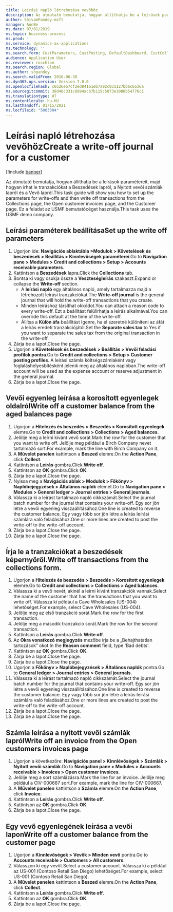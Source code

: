 ```yaml
---
title: Leírási napló létrehozása vevőhöz
description: Az útmutató bemutatja, hogyan állíthatja be a leírások paramétereit, majd hogyan írhat le tranzakciókat a Beszedések lapról, a Nyitott vevői számlák lapról és a Vevő lapról.
author: ShivamPandey-msft
manager: AnnBe
ms.date: 07/01/2019
ms.topic: business-process
ms.prod: ''
ms.service: dynamics-ax-applications
ms.technology: ''
ms.search.form: CustParameters, CustPosting, DefaultDashboard, CustCollectionsPoolsListPage, CustWriteOff, LedgerJournalTable, LedgerJournalTransDaily, CustCollections, CustOpenInvoicesListPage, CustTable
audience: Application User
ms.reviewer: roschlom
ms.search.region: Global
ms.author: shpandey
ms.search.validFrom: 2016-06-30
ms.dyn365.ops.version: Version 7.0.0
ms.openlocfilehash: c6526e57cf2ed84161eb7a92c031127bb6c6536a
ms.sourcegitcommit: 38d40c331c8894acb7b119c5073e3088b54776c1
ms.translationtype: HT
ms.contentlocale: hu-HU
ms.lasthandoff: 01/15/2021
ms.locfileid: "5003304"
---
```

# <a name="create-a-write-off-journal-for-a-customer"></a><span data-ttu-id="9a6df-103">Leírási napló létrehozása vevőhöz</span><span class="sxs-lookup"><span data-stu-id="9a6df-103">Create a write-off journal for a customer</span></span>

[!include [banner](../../includes/banner.md)]

<span data-ttu-id="9a6df-104">Az útmutató bemutatja, hogyan állíthatja be a leírások paramétereit, majd hogyan írhat le tranzakciókat a Beszedések lapról, a Nyitott vevői számlák lapról és a Vevő lapról.</span><span class="sxs-lookup"><span data-stu-id="9a6df-104">This task guide will show you how to set up the parameters for write-offs and then write off transactions from the Collections page, the Open customer invoices page, and the Customer page.</span></span> <span data-ttu-id="9a6df-105">Ez a feladat az USMF bemutatócéget használja.</span><span class="sxs-lookup"><span data-stu-id="9a6df-105">This task uses the USMF demo company.</span></span>


## <a name="set-up-the-write-off-parameters"></a><span data-ttu-id="9a6df-106">Leírási paraméterek beállítása</span><span class="sxs-lookup"><span data-stu-id="9a6df-106">Set up the write off parameters</span></span>
1. <span data-ttu-id="9a6df-107">Ugorjon ide: **Navigációs ablaktábla >Modulok > Követelések és beszedések > Beállítás > Kinnlevőségek paraméterei**.</span><span class="sxs-lookup"><span data-stu-id="9a6df-107">Go to **Navigation pane > Modules > Credit and collections > Setup > Accounts receivable parameters**.</span></span>
2. <span data-ttu-id="9a6df-108">Kattintson a **Beszedések** lapra.</span><span class="sxs-lookup"><span data-stu-id="9a6df-108">Click the **Collections** tab.</span></span>
3. <span data-ttu-id="9a6df-109">Bontsa ki vagy csukja össze a **Veszteségleírás** szakaszt.</span><span class="sxs-lookup"><span data-stu-id="9a6df-109">Expand or collapse the **Write-off** section.</span></span>
    - <span data-ttu-id="9a6df-110">A **leírási napló** egy általános napló, amely tartalmazza majd a létrehozott leírási tranzakciókat.</span><span class="sxs-lookup"><span data-stu-id="9a6df-110">The **Write-off journal** is the general journal that will hold the write-off transactions that you create.</span></span>  
    - <span data-ttu-id="9a6df-111">Minden leíráshoz társíthat okkódot.</span><span class="sxs-lookup"><span data-stu-id="9a6df-111">You can attach a reason code to every write-off.</span></span> <span data-ttu-id="9a6df-112">Ezt a beállítást felülírhatja a leírás alkalmával.</span><span class="sxs-lookup"><span data-stu-id="9a6df-112">You can override this default at the time of the write-off.</span></span>  
    - <span data-ttu-id="9a6df-113">Állítsa a **Külön áfa** beállítást Igenre, ha el szeretné különíteni az áfát a leírás eredeti tranzakciójától.</span><span class="sxs-lookup"><span data-stu-id="9a6df-113">Set the **Separate sales tax** to Yes if you want to separate the sales tax from the original transaction in the write-off.</span></span>  
4. <span data-ttu-id="9a6df-114">Zárja be a lapot.</span><span class="sxs-lookup"><span data-stu-id="9a6df-114">Close the page.</span></span>
5. <span data-ttu-id="9a6df-115">Ugorjon a **Követelések és beszedések > Beállítás > Vevői feladási profilok pontra**.</span><span class="sxs-lookup"><span data-stu-id="9a6df-115">Go to **Credit and collections > Setup > Customer posting profiles**.</span></span> <span data-ttu-id="9a6df-116">A leírási számla költségszámlaként vagy foglaláshelyesbítésként jelenik meg az általános naplóban.</span><span class="sxs-lookup"><span data-stu-id="9a6df-116">The write-off account will be used as the expense account or reserve adjustment in the general journal.</span></span>
6. <span data-ttu-id="9a6df-117">Zárja be a lapot.</span><span class="sxs-lookup"><span data-stu-id="9a6df-117">Close the page.</span></span>

## <a name="write-off-a-customer-balance-from-the-aged-balances-page"></a><span data-ttu-id="9a6df-118">Vevői egyenleg leírása a korosított egyenlegek oldalról</span><span class="sxs-lookup"><span data-stu-id="9a6df-118">Write off a customer balance from the aged balances page</span></span>
1. <span data-ttu-id="9a6df-119">Ugorjon a **Hitelezés és beszedés > Beszedés > Korosított egyenlegek** elemre.</span><span class="sxs-lookup"><span data-stu-id="9a6df-119">Go to **Credit and collections > Collections > Aged balances**.</span></span>
2. <span data-ttu-id="9a6df-120">Jelölje meg a leírni kívánt vevő sorát.</span><span class="sxs-lookup"><span data-stu-id="9a6df-120">Mark the row for the customer that you want to write off.</span></span> <span data-ttu-id="9a6df-121">Jelölje meg például a Birch Company nevet tartalmazó sort.</span><span class="sxs-lookup"><span data-stu-id="9a6df-121">For example, mark the line with Birch Company on it.</span></span>
3. <span data-ttu-id="9a6df-122">A **Művelet panelen** kattintson a **Beszed** elemre.</span><span class="sxs-lookup"><span data-stu-id="9a6df-122">On the **Action Pane**, click **Collect**.</span></span>
4. <span data-ttu-id="9a6df-123">Kattintson a **Leírás** gombra.</span><span class="sxs-lookup"><span data-stu-id="9a6df-123">Click **Write off**.</span></span>
5. <span data-ttu-id="9a6df-124">Kattintson az **OK** gombra.</span><span class="sxs-lookup"><span data-stu-id="9a6df-124">Click **OK**.</span></span>
6. <span data-ttu-id="9a6df-125">Zárja be a lapot.</span><span class="sxs-lookup"><span data-stu-id="9a6df-125">Close the page.</span></span>
7. <span data-ttu-id="9a6df-126">Nyissa meg a **Navigációs ablak > Modulok > Főkönyv > Naplóbejegyzések > Általános naplók** elemet.</span><span class="sxs-lookup"><span data-stu-id="9a6df-126">Go to **Navigation pane > Modules > General ledger > Journal entries > General journals**.</span></span>
8. <span data-ttu-id="9a6df-127">Válassza ki a leírást tartalmazó napló cikkszámát.</span><span class="sxs-lookup"><span data-stu-id="9a6df-127">Select the journal batch number for the journal that contains your write-off.</span></span> <span data-ttu-id="9a6df-128">Egy sor jön létre a vevői egyenleg visszaállításához.</span><span class="sxs-lookup"><span data-stu-id="9a6df-128">One line is created to reverse the customer balance.</span></span> <span data-ttu-id="9a6df-129">Egy vagy több sor jön létre a leírás leírási számlára való feladásához.</span><span class="sxs-lookup"><span data-stu-id="9a6df-129">One or more lines are created to post the write-off to the write-off account.</span></span>  
9. <span data-ttu-id="9a6df-130">Zárja be a lapot.</span><span class="sxs-lookup"><span data-stu-id="9a6df-130">Close the page.</span></span>
10. <span data-ttu-id="9a6df-131">Zárja be a lapot.</span><span class="sxs-lookup"><span data-stu-id="9a6df-131">Close the page.</span></span>

## <a name="write-off-transactions-from-the-collections-form"></a><span data-ttu-id="9a6df-132">Írja le a tranzakciókat a beszedések képernyőről.</span><span class="sxs-lookup"><span data-stu-id="9a6df-132">Write off transactions from the collections form.</span></span>
1. <span data-ttu-id="9a6df-133">Ugorjon a **Hitelezés és beszedés > Beszedés > Korosított egyenlegek** elemre.</span><span class="sxs-lookup"><span data-stu-id="9a6df-133">Go to **Credit and collections > Collections > Aged balances**.</span></span>
2. <span data-ttu-id="9a6df-134">Válassza ki a vevő nevét, akinél a leírni kívánt tranzakciók vannak.</span><span class="sxs-lookup"><span data-stu-id="9a6df-134">Select the name of the customer that has the transactions that you want to write off.</span></span> <span data-ttu-id="9a6df-135">Válassza ki például a Cave Wholesales (US-004) lehetőséget.</span><span class="sxs-lookup"><span data-stu-id="9a6df-135">For example, select Cave Wholesales (US-004).</span></span>
3. <span data-ttu-id="9a6df-136">Jelölje meg az első tranzakció sorát.</span><span class="sxs-lookup"><span data-stu-id="9a6df-136">Mark the row for the first transaction.</span></span>
4. <span data-ttu-id="9a6df-137">Jelölje meg a második tranzakció sorát.</span><span class="sxs-lookup"><span data-stu-id="9a6df-137">Mark the row for the second transaction.</span></span>
5. <span data-ttu-id="9a6df-138">Kattintson a **Leírás** gombra.</span><span class="sxs-lookup"><span data-stu-id="9a6df-138">Click **Write off**.</span></span>
6. <span data-ttu-id="9a6df-139">Az **Okra vonatkozó megjegyzés** mezőbe írja be a „Behajthatatlan tartozások” okot.</span><span class="sxs-lookup"><span data-stu-id="9a6df-139">In the **Reason comment** field, type 'Bad debts'.</span></span>
7. <span data-ttu-id="9a6df-140">Kattintson az **OK** gombra.</span><span class="sxs-lookup"><span data-stu-id="9a6df-140">Click **OK**.</span></span>
8. <span data-ttu-id="9a6df-141">Zárja be a lapot.</span><span class="sxs-lookup"><span data-stu-id="9a6df-141">Close the page.</span></span>
9. <span data-ttu-id="9a6df-142">Zárja be a lapot.</span><span class="sxs-lookup"><span data-stu-id="9a6df-142">Close the page.</span></span>
10. <span data-ttu-id="9a6df-143">Ugorjon a **Főkönyv > Naplóbejegyzések > Általános naplók** pontra.</span><span class="sxs-lookup"><span data-stu-id="9a6df-143">Go to **General ledger > Journal entries > General journals**.</span></span>
11. <span data-ttu-id="9a6df-144">Válassza ki a leírást tartalmazó napló cikkszámát.</span><span class="sxs-lookup"><span data-stu-id="9a6df-144">Select the journal batch number for the journal that contains your write-off.</span></span> <span data-ttu-id="9a6df-145">Egy sor jön létre a vevői egyenleg visszaállításához.</span><span class="sxs-lookup"><span data-stu-id="9a6df-145">One line is created to reverse the customer balance.</span></span> <span data-ttu-id="9a6df-146">Egy vagy több sor jön létre a leírás leírási számlára való feladásához.</span><span class="sxs-lookup"><span data-stu-id="9a6df-146">One or more lines are created to post the write-off to the write-off account.</span></span>  
12. <span data-ttu-id="9a6df-147">Zárja be a lapot.</span><span class="sxs-lookup"><span data-stu-id="9a6df-147">Close the page.</span></span>
13. <span data-ttu-id="9a6df-148">Zárja be a lapot.</span><span class="sxs-lookup"><span data-stu-id="9a6df-148">Close the page.</span></span>

## <a name="write-off-an-invoice-from-the-open-customers-invoices-page"></a><span data-ttu-id="9a6df-149">Számla leírása a nyitott vevői számlák lapról</span><span class="sxs-lookup"><span data-stu-id="9a6df-149">Write off an invoice from the Open customers invoices page</span></span>
1. <span data-ttu-id="9a6df-150">Ugorjon a következőre: **Navigációs panel > Kinnlévőségek > Számlák > Nyitott vevői számlák**.</span><span class="sxs-lookup"><span data-stu-id="9a6df-150">Go to **Navigation pane > Modules > Accounts receivable > Invoices > Open customer invoices**.</span></span>
2. <span data-ttu-id="9a6df-151">Jelölje meg a sort számlázásra.</span><span class="sxs-lookup"><span data-stu-id="9a6df-151">Mark the line for an invoice.</span></span> <span data-ttu-id="9a6df-152">Jelölje meg például a CIV-000667 sort.</span><span class="sxs-lookup"><span data-stu-id="9a6df-152">For example, mark the line for CIV-000667.</span></span>
3. <span data-ttu-id="9a6df-153">A **Művelet panelen** kattintson a **Számla** elemre.</span><span class="sxs-lookup"><span data-stu-id="9a6df-153">On the **Action Pane**, click **Invoice**.</span></span>
4. <span data-ttu-id="9a6df-154">Kattintson a **Leírás** gombra.</span><span class="sxs-lookup"><span data-stu-id="9a6df-154">Click **Write off**.</span></span>
5. <span data-ttu-id="9a6df-155">Kattintson az **OK** gombra.</span><span class="sxs-lookup"><span data-stu-id="9a6df-155">Click **OK**.</span></span>
6. <span data-ttu-id="9a6df-156">Zárja be a lapot.</span><span class="sxs-lookup"><span data-stu-id="9a6df-156">Close the page.</span></span>

## <a name="write-off-a-customer-balance-from-the-customer-page"></a><span data-ttu-id="9a6df-157">Egy vevő egyenlegének leírása a vevői lapon</span><span class="sxs-lookup"><span data-stu-id="9a6df-157">Write off a customer balance from the customer page</span></span>
1. <span data-ttu-id="9a6df-158">Ugorjon a **Kinnlevőségek > Vevők > Minden vevő** pontra.</span><span class="sxs-lookup"><span data-stu-id="9a6df-158">Go to **Accounts receivable > Customers > All customers**.</span></span>
2. <span data-ttu-id="9a6df-159">Válasszon ki egy vevőt.</span><span class="sxs-lookup"><span data-stu-id="9a6df-159">Select a customer account.</span></span> <span data-ttu-id="9a6df-160">Válassza ki a például az US-001 (Contoso Retail San Diego) lehetőséget.</span><span class="sxs-lookup"><span data-stu-id="9a6df-160">For example, select US-001 (Contoso Retail San Diego).</span></span>
3. <span data-ttu-id="9a6df-161">A **Művelet panelen** kattintson a **Beszed** elemre.</span><span class="sxs-lookup"><span data-stu-id="9a6df-161">On the **Action Pane**, click **Collect**.</span></span>
4. <span data-ttu-id="9a6df-162">Kattintson a **Leírás** gombra.</span><span class="sxs-lookup"><span data-stu-id="9a6df-162">Click **Write off**.</span></span>
5. <span data-ttu-id="9a6df-163">Kattintson az **OK** gombra.</span><span class="sxs-lookup"><span data-stu-id="9a6df-163">Click **OK**.</span></span>
6. <span data-ttu-id="9a6df-164">Zárja be a lapot.</span><span class="sxs-lookup"><span data-stu-id="9a6df-164">Close the page.</span></span>


